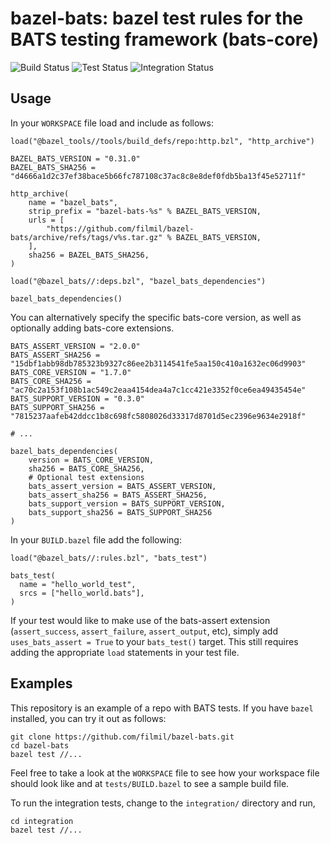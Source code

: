 # bazel-bats: bazel test rules for the BATS testing framework (bats-core)

![Build Status](https://github.com/filmil/bazel-bats/workflows/Build/badge.svg)
![Test Status](https://github.com/filmil/bazel-bats/workflows/Test/badge.svg)
![Integration Status](https://github.com/filmil/bazel-bats/workflows/Integration/badge.svg)

## Usage

In your `WORKSPACE` file load and include as follows:

```
load("@bazel_tools//tools/build_defs/repo:http.bzl", "http_archive")

BAZEL_BATS_VERSION = "0.31.0"
BAZEL_BATS_SHA256 = "d4666a1d2c37ef38bace5b66fc787108c37ac8c8e8def0fdb5ba13f45e52711f"

http_archive(
    name = "bazel_bats",
    strip_prefix = "bazel-bats-%s" % BAZEL_BATS_VERSION,
    urls = [
        "https://github.com/filmil/bazel-bats/archive/refs/tags/v%s.tar.gz" % BAZEL_BATS_VERSION,
    ],
    sha256 = BAZEL_BATS_SHA256,
)

load("@bazel_bats//:deps.bzl", "bazel_bats_dependencies")

bazel_bats_dependencies()
```

You can alternatively specify the specific bats-core version, as well as optionally adding bats-core extensions.

```
BATS_ASSERT_VERSION = "2.0.0"
BATS_ASSERT_SHA256 = "15dbf1abb98db785323b9327c86ee2b3114541fe5aa150c410a1632ec06d9903"
BATS_CORE_VERSION = "1.7.0"
BATS_CORE_SHA256 = "ac70c2a153f108b1ac549c2eaa4154dea4a7c1cc421e3352f0ce6ea49435454e"
BATS_SUPPORT_VERSION = "0.3.0"
BATS_SUPPORT_SHA256 = "7815237aafeb42ddcc1b8c698fc5808026d33317d8701d5ec2396e9634e2918f"

# ...

bazel_bats_dependencies(
    version = BATS_CORE_VERSION,
    sha256 = BATS_CORE_SHA256,
    # Optional test extensions
    bats_assert_version = BATS_ASSERT_VERSION,
    bats_assert_sha256 = BATS_ASSERT_SHA256,
    bats_support_version = BATS_SUPPORT_VERSION,
    bats_support_sha256 = BATS_SUPPORT_SHA256
)
```

In your `BUILD.bazel` file add the following:

```
load("@bazel_bats//:rules.bzl", "bats_test")

bats_test(
  name = "hello_world_test",
  srcs = ["hello_world.bats"],
)
```

If your test would like to make use of the bats-assert extension (`assert_success`, `assert_failure`, `assert_output`, etc), simply add `uses_bats_assert = True` to your `bats_test()` target. This still requires adding the appropriate `load` statements in your test file.

## Examples

This repository is an example of a repo with BATS tests.  If you have `bazel`
installed, you can try it out as follows:

```console
git clone https://github.com/filmil/bazel-bats.git
cd bazel-bats
bazel test //...
```

Feel free to take a look at the `WORKSPACE` file to see how your workspace file
should look like and at `tests/BUILD.bazel` to see a sample build file.

To run the integration tests, change to the `integration/` directory and run,

```console
cd integration
bazel test //...
```
